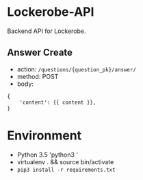 # Lockerobe-API

Backend API for Lockerobe. 


## Answer Create

- action: `/questions/{question_pk}/answer/`
- method: POST
- body:
```
{
    'content': {{ content }},
}
```

# Environment

- Python 3.5 'python3 '
- virtualenv . && source bin/activate
- `pip3 install -r requirements.txt`
